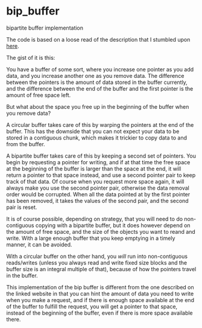 # bip_buffer
bipartite buffer implementation

The code is based on a loose read of the description that I stumbled upon [here](https://www.codeproject.com/Articles/3479/The-Bip-Buffer-The-Circular-Buffer-with-a-Twist).

The gist of it is this:

You have a buffer of some sort, where you increase one pointer as you add data,
and you increase another one as you remove data. The difference between the pointers
is the amount of data stored in the buffer currently, and the difference between
the end of the buffer and the first pointer is the amount of free space left.

But what about the space you free up in the beginning of the buffer when you remove data?

A circular buffer takes care of this by warping the pointers at the end of the buffer.
This has the downside that you can not expect your data to be stored in a contiguous chunk,
which makes it trickier to copy data to and from the buffer.

A bipartite buffer takes care of this by keeping a second set of pointers. You begin by
requesting a pointer for writing, and if at that time the free space at the beginning of the
buffer is larger than the space at the end, it will return a pointer to that space instead,
and use a second pointer pair to keep track of that data. Of course when you request more
space again, it will always make you use the second pointer pair, otherwise the data
removal order would be corrupted. When all the data pointed at by the first pointer has been
removed, it takes the values of the second pair, and the second pair is reset.

It is of course possible, depending on strategy, that you will need to do non-contiguous
copying with a bipartite buffer, but it does however depend on the amount of free space,
and the size of the objects you want to reand and write. With a large enough buffer
that you keep emptying in a timely manner, it can be avoided.

With a circular buffer on the other hand, you *will* run into non-contiguous reads/writes
(unless you always read and write fixed size blocks and the buffer size is an integral
multiple of that), because of how the pointers travel in the buffer.

This implementation of the bip buffer is different from the one described on the linked
website in that you can hint the amount of data you need to write when you make a request,
and if there is enough space available at the end of the buffer to fulfill the request,
you will get a pointer to that space, instead of the beginning of the buffer, even if
there is more space available there.
